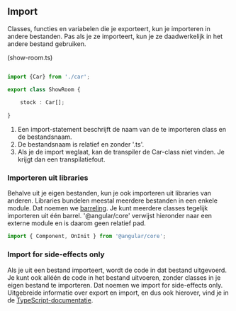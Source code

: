 ## Import

Classes, functies en variabelen die je exporteert, kun je importeren in andere bestanden. Pas als je ze importeert, kun
je ze daadwerkelijk in het andere bestand gebruiken.

(show-room.ts)

```TypeScript

import {Car} from './car';

export class ShowRoom {
    
    stock : Car[];    
    
}
```

1. Een import-statement beschrijft de naam van de te importeren class en de bestandsnaam.
2. De bestandsnaam is relatief en zonder '.ts'.
3. Als je de import weglaat, kan de transpiler de Car-class niet vinden. Je krijgt dan een transpilatiefout.

### Importeren uit libraries

Behalve uit je eigen bestanden, kun je ook importeren uit libraries van anderen. Libraries bundelen meestal meerdere
bestanden in een enkele module. Dat noemen we [barreling](https://angular.io/docs/ts/latest/glossary.html#barrel). Je
kunt meerdere classes tegelijk importeren uit &eacute;&eacute;n barrel. '@angular/core' verwijst hieronder naar een
externe module en is daarom geen relatief pad.

```TypeScript
import { Component, OnInit } from '@angular/core';
```

### Import for side-effects only

Als je uit een bestand importeert, wordt de code in dat bestand uitgevoerd. Je kunt ook all&eacute;&eacute;n de code
in het bestand uitvoeren, zonder classes in je eigen bestand te importeren. Dat noemen we import for side-effects only.
Uitgebreide informatie over export en import, en dus ook hierover, vind je in de 
[TypeScript-documentatie](https://www.typescriptlang.org/docs/handbook/modules.html).